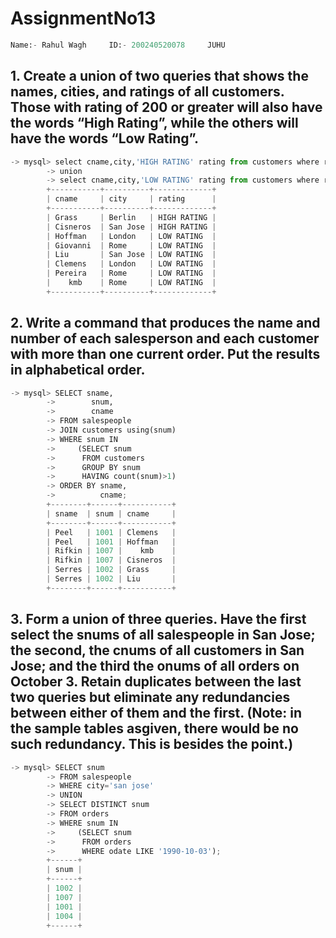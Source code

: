 # AssignmentNo13


```python
Name:- Rahul Wagh     ID:- 200240520078     JUHU
```

## 1. Create  a  union  of  two  queries  that  shows  the  names,  cities,  and  ratings  of  all customers.  Those  with  rating  of  200  or  greater  will  also  have  the  words  “High Rating”, while the others will have the words “Low Rating”.


```python
-> mysql> select cname,city,'HIGH RATING' rating from customers where rating >200
        -> union
        -> select cname,city,'LOW RATING' rating from customers where rating <=200;
        +-----------+----------+-------------+
        | cname     | city     | rating      |
        +-----------+----------+-------------+
        | Grass     | Berlin   | HIGH RATING |
        | Cisneros  | San Jose | HIGH RATING |
        | Hoffman   | London   | LOW RATING  |
        | Giovanni  | Rome     | LOW RATING  |
        | Liu       | San Jose | LOW RATING  |
        | Clemens   | London   | LOW RATING  |
        | Pereira   | Rome     | LOW RATING  |
        |    kmb    | Rome     | LOW RATING  |
        +-----------+----------+-------------+
```

## 2. Write  a  command  that  produces  the  name  and  number  of  each  salesperson  and each  customer  with  more  than  one  current  order.  Put  the  results  in  alphabetical order.


```python
-> mysql> SELECT sname,
        ->        snum,
        ->        cname
        -> FROM salespeople
        -> JOIN customers using(snum)
        -> WHERE snum IN
        ->     (SELECT snum
        ->      FROM customers
        ->      GROUP BY snum
        ->      HAVING count(snum)>1)
        -> ORDER BY sname,
        ->          cname;
        +--------+------+-----------+
        | sname  | snum | cname     |
        +--------+------+-----------+
        | Peel   | 1001 | Clemens   |
        | Peel   | 1001 | Hoffman   |
        | Rifkin | 1007 |    kmb    |
        | Rifkin | 1007 | Cisneros  |
        | Serres | 1002 | Grass     |
        | Serres | 1002 | Liu       |
        +--------+------+-----------+
```

## 3. Form a union of three queries. Have the first select the snums of all salespeople in San  Jose;  the  second,  the  cnums  of  all  customers  in  San  Jose;  and  the  third  the onums of all orders on October 3. Retain duplicates between the last two queries but eliminate any redundancies between either of them and the first. (Note: in the sample tables asgiven, there would be no such redundancy. This is besides the point.)


```python
-> mysql> SELECT snum
        -> FROM salespeople
        -> WHERE city='san jose'
        -> UNION
        -> SELECT DISTINCT snum
        -> FROM orders
        -> WHERE snum IN
        ->     (SELECT snum
        ->      FROM orders
        ->      WHERE odate LIKE '1990-10-03');
        +------+
        | snum |
        +------+
        | 1002 |
        | 1007 |
        | 1001 |
        | 1004 |
        +------+
```
